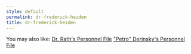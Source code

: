 ```yaml
---
style: default
permalink: dr-frederick-heiden
title: dr-frederick-heiden
---
```

You may also like:
[Dr. Rath's Personnel File](http://scp-wiki.net/dr-rath-s-personnel-file)
["Petro" Derinsky's Personnel File](http://scp-wiki.net/petro-derinsky-s-personnel-file)